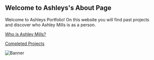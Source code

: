 ## Welcome to Ashleys's About Page
Welcome to Ashleys Portfolio! 
On this website you will find past projects and discover who Ashley Mills is as a person. 

[Who is Ashley Mills?](./about)

[Completed Projects](./projects)

![Banner](./homepage.jpeg)


